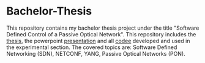 # Bachelor-Thesis
This repository contains my bachelor thesis project under the title "Software Defined Control of a Passive Optical Network". This repository includes the [thesis](https://github.com/stehin/Bachelor-Thesis/blob/main/Thesis.pdf), the powerpoint [presentation](https://github.com/stehin/Bachelor-Thesis/blob/main/Thesis_presentation.pdf) and all [codee](https://github.com/stehin/Bachelor-Thesis/tree/main/Code) developed and used in the experimental section. The covered topics are: Software Defined Networking (SDN), NETCONF, YANG, Passive Optical Networks (PON). 

